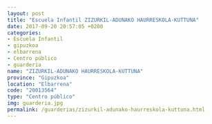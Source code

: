 ```yaml
---
layout: post
title: "Escuela Infantil ZIZURKIL-ADUNAKO HAURRESKOLA-KUTTUNA"
date: 2017-09-20 20:57:05 +0200
categories:
- Escuela Infantil
- gipuzkoa
- elbarrena
- Centro público
- guarderia
name: "ZIZURKIL-ADUNAKO HAURRESKOLA-KUTTUNA"
province: "Gipuzkoa"
location: "Elbarrena"
code: "20013564"
type: "Centro público"
img: guarderia.jpg
permalink: /guarderias/zizurkil-adunako-haurreskola-kuttuna.html
---
```


